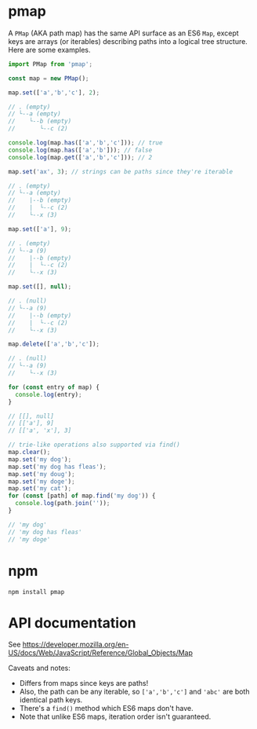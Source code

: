 # pmap

A `PMap` (AKA path map) has the same API surface as an ES6 `Map`, except keys are arrays (or iterables) describing paths into a logical tree structure.
Here are some examples.

```js
import PMap from 'pmap';

const map = new PMap();

map.set(['a','b','c'], 2);

// . (empty)
// └--a (empty)
//    └--b (empty)
//       └--c (2)

console.log(map.has(['a','b','c'])); // true
console.log(map.has(['a','b'])); // false
console.log(map.get(['a','b','c'])); // 2

map.set('ax', 3); // strings can be paths since they're iterable

// . (empty)
// └--a (empty)
//    |--b (empty)
//    |  └--c (2)
//    └--x (3)

map.set(['a'], 9);

// . (empty)
// └--a (9)
//    |--b (empty)
//    |  └--c (2)
//    └--x (3)

map.set([], null);

// . (null)
// └--a (9)
//    |--b (empty)
//    |  └--c (2)
//    └--x (3)

map.delete(['a','b','c']);

// . (null)
// └--a (9)
//    └--x (3)

for (const entry of map) {
  console.log(entry);
}

// [[], null]
// [['a'], 9]
// [['a', 'x'], 3]

// trie-like operations also supported via find()
map.clear();
map.set('my dog');
map.set('my dog has fleas');
map.set('my doug');
map.set('my doge');
map.set('my cat');
for (const [path] of map.find('my dog')) {
  console.log(path.join(''));
}

// 'my dog'
// 'my dog has fleas'
// 'my doge'
```

# npm

```
npm install pmap
```

# API documentation

See https://developer.mozilla.org/en-US/docs/Web/JavaScript/Reference/Global_Objects/Map

Caveats and notes:

 * Differs from maps since keys are paths!
 * Also, the path can be any iterable, so `['a','b','c']` and `'abc'` are both identical path keys.
 * There's a `find()` method which ES6 maps don't have.
 * Note that unlike ES6 maps, iteration order isn't guaranteed.
